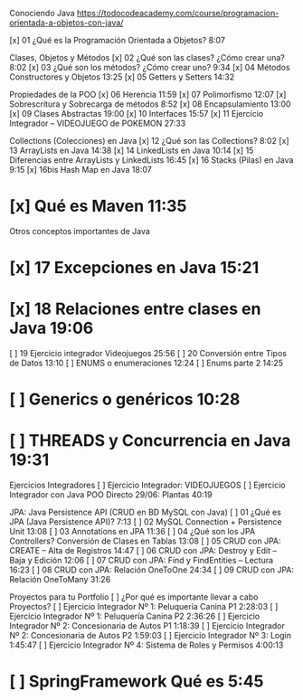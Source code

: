Conociendo Java
https://todocodeacademy.com/course/programacion-orientada-a-objetos-con-java/

[//]: # (❌ Bienvenida)
[//]: # (❌ ¿Qué conocimientos previos necesitamos?)
[//]: # (❌ Herramientas que necesitamos instalar)
[//]: # (❌ Tengo dudas… ¿Cómo pido ayuda?)
[x] 01 ¿Qué es la Programación Orientada a Objetos? 8:07

Clases, Objetos y Métodos
[x] 02 ¿Qué son las clases? ¿Cómo crear una? 8:02
[x] 03 ¿Qué son los métodos? ¿Cómo crear uno? 9:34
[x] 04 Métodos Constructores y Objetos 13:25
[x] 05 Getters y Setters 14:32

Propiedades de la POO
[x] 06 Herencia 11:59
[x] 07 Polimorfismo 12:07
[x] Sobrescritura y Sobrecarga de métodos 8:52
[x] 08 Encapsulamiento 13:00
[x] 09 Clases Abstractas 19:00
[x] 10 Interfaces 15:57
[x] 11 Ejercicio Integrador – VIDEOJUEGO de POKEMON 27:33

Collections (Colecciones) en Java
[x] 12 ¿Qué son las Collections? 8:02
[x] 13 ArrayLists en Java 14:38
[x] 14 LinkedLists en Java 10:14
[x] 15 Diferencias entre ArrayLists y LinkedLists 16:45
[x] 16 Stacks (Pilas) en Java 9:15
[x] 16bis Hash Map en Java 18:07


# [x] Qué es Maven 11:35

Otros conceptos importantes de Java
# [x] 17 Excepciones en Java 15:21
# [x] 18 Relaciones entre clases en Java 19:06
[ ] 19 Ejercicio integrador Videojuegos 25:56
[ ] 20 Conversión entre Tipos de Datos 13:10
[ ] ENUMS o enumeraciones 12:24
[ ] Enums parte 2 14:25
# [ ] Generics o genéricos 10:28

# [ ] THREADS y Concurrencia en Java 19:31

Ejercicios Integradores
[ ] Ejercicio Integrador: VIDEOJUEGOS
[ ] Ejercicio Integrador con Java POO Directo 29/06: Plantas 40:19

JPA: Java Persistence API (CRUD en BD MySQL con Java)
[ ] 01 ¿Qué es JPA (Java Persistence API)? 7:13
[ ] 02 MySQL Connection + Persistence Unit 13:08
[ ] 03 Annotations en JPA 11:36
[ ] 04 ¿Qué son los JPA Controllers? Conversión de Clases en Tablas 13:08
[ ] 05 CRUD con JPA: CREATE – Alta de Registros 14:47
[ ] 06 CRUD con JPA: Destroy y Edit – Baja y Edición 12:06
[ ] 07 CRUD con JPA: Find y FindEntities – Lectura 16:23
[ ] 08 CRUD con JPA: Relación OneToOne 24:34
[ ] 09 CRUD con JPA: Relación OneToMany 31:26

Proyectos para tu Portfolio
[ ] ¿Por qué es importante llevar a cabo Proyectos?
[ ] Ejercicio Integrador Nº 1: Peluquería Canina P1 2:28:03
[ ] Ejercicio Integrador Nº 1: Peluquería Canina P2 2:36:26
[ ] Ejercicio Integrador Nº 2: Concesionaria de Autos P1 1:18:39
[ ] Ejercicio Integrador Nº 2: Concesionaria de Autos P2 1:59:03
[ ] Ejercicio Integrador Nº 3: Login 1:45:47
[ ] Ejercicio Integrador Nº 4: Sistema de Roles y Permisos 4:00:13

# [ ] SpringFramework Qué es 5:45